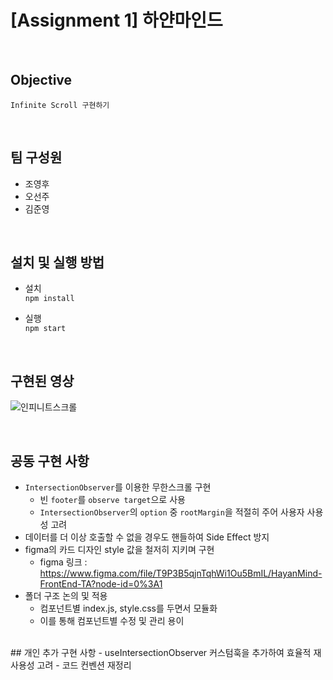 [Assignment 1] 하얀마인드
======  
<br/>

## Objective
`Infinite Scroll 구현하기`

<br/>

## 팀 구성원

- 조영후
- 오선주
- 김준영

<br/>

## 설치 및 실행 방법
* 설치  
`npm install `

* 실행  
`npm start`

<br/>

## 구현된 영상

![인피니트스크롤](https://user-images.githubusercontent.com/67793530/127171267-13a4330b-d63d-4c46-b30e-aa25d6a29bc9.gif)

<br/>

## 공동 구현 사항
- `IntersectionObserver`를 이용한 무한스크롤 구현
  - 빈 `footer`를 `observe target`으로 사용
  - `IntersectionObserver`의 `option` 중 `rootMargin`을 적절히 주어 사용자 사용성 고려
- 데이터를 더 이상 호출할 수 없을 경우도 핸들하여 Side Effect 방지
- figma의 카드 디자인 style 값을 철저히 지키며 구현
  - figma 링크 : https://www.figma.com/file/T9P3B5qjnTqhWi1Ou5BmIL/HayanMind-FrontEnd-TA?node-id=0%3A1
- 폴더 구조 논의 및 적용
  - 컴포넌트별 index.js, style.css를 두면서 모듈화
  - 이를 통해 컴포넌트별 수정 및 관리 용이

<br/>
## 개인 추가 구현 사항
- useIntersectionObserver 커스텀훅을 추가하여 효율적 재사용성 고려
- 코드 컨벤션 재정리

